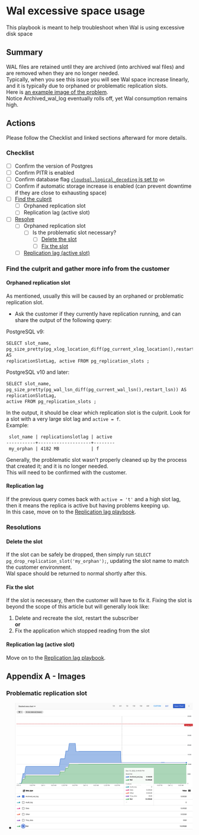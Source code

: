 # Wal excessive space usage

This playbook is meant to help troubleshoot when Wal is using excessive disk space

## Summary

WAL files are retained until they are archived (into archived wal files) and are removed when they are no longer needed.   
Typically, when you see this issue you will see Wal space increase linearly, and it is typically due to orphaned or problematic replication slots.   
Here is [an example image of the problem](../images/cloud_monitoring_wal.jpg).     
Notice Archived_wal_log eventually rolls off, yet Wal consumption remains high.

## Actions
Please follow the Checklist and linked sections afterward for more details.   

### Checklist
- [ ] Confirm the version of Postgres
- [ ] Confirm PITR is enabled
- [ ] Confirm database flag [`cloudsql.logical_decoding` is set to](https://cloud.google.com/sql/docs/postgres/replication/configure-logical-replication#configuring-your-postgresql-instance) `on`
- [ ] Confirm if automatic storage increase is enabled (can prevent downtime if they are close to exhausting space)
- [ ] [Find the culprit](#find-the-culprit-and-gather-more-info-from-the-customer)
  - [ ] Orphaned replication slot
  - [ ] Replication lag (active slot)
- [ ] [Resolve](#resolutions)
  - [ ] Orphaned replication slot
    - [ ] Is the problematic slot necessary?
      - [ ] [Delete the slot](#delete-the-slot)
      - [ ] [Fix the slot](#fix-the-slot)
  - [ ] [Replication lag (active slot)](../../general/replication/pb_replication_lag.md)

### Find the culprit and gather more info from the customer

#### Orphaned replication slot

As mentioned, usually this will be caused by an orphaned or problematic replication slot.    
- Ask the customer if they currently have replication running, and can share the output of the following query:    

PostgreSQL v9: 
```
SELECT slot_name, pg_size_pretty(pg_xlog_location_diff(pg_current_xlog_location(),restart_lsn)) AS 
replicationSlotLag, active FROM pg_replication_slots ;
```
PostgreSQL v10 and later:
```
SELECT slot_name, pg_size_pretty(pg_wal_lsn_diff(pg_current_wal_lsn(),restart_lsn)) AS replicationSlotLag, 
active FROM pg_replication_slots ;
```

In the output, it should be clear which replication slot is the culprit. Look for a slot with a very large slot lag and `active = f`.    
Example:
```
 slot_name | replicationslotlag | active
-----------+--------------------+--------
 my_orphan | 4182 MB            | f
```

Generally, the problematic slot wasn't properly cleaned up by the process that created it; and it is no longer needed.    
This will need to be confirmed with the customer.

#### Replication lag

If the previous query comes back with `active = 't'` and a high slot lag, then it means the replica is active but having problems keeping up.   
In this case, move on to the [Replication lag playbook](../../general/replication/pb_replication_lag.md).

### Resolutions

#### Delete the slot
If the slot can be safely be dropped, then simply run `SELECT pg_drop_replication_slot('my_orphan');`, updating the slot name to match the customer environment.      
Wal space should be returned to normal shortly after this. 

#### Fix the slot    
If the slot is necessary, then the customer will have to fix it. Fixing the slot is beyond the scope of this article but will generally look like:    
1. Delete and recreate the slot, restart the subscriber        
**or** 
2. Fix the application which stopped reading from the slot    

#### Replication lag (active slot)
Move on to the [Replication lag playbook](../../general/replication/pb_replication_lag.md).    

## Appendix A - Images

### Problematic replication slot
- ![Using Cloud Monitoring](../images/cloud_monitoring_wal.jpg)

